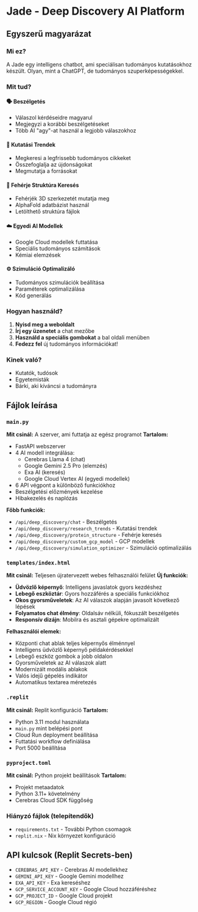 
# Jade - Deep Discovery AI Platform

## Egyszerű magyarázat

### Mi ez?
A Jade egy intelligens chatbot, ami speciálisan tudományos kutatásokhoz készült. Olyan, mint a ChatGPT, de tudományos szuperképességekkel.

### Mit tud?

#### 🗣️ Beszélgetés
- Válaszol kérdéseidre magyarul
- Megjegyzi a korábbi beszélgetéseket
- Több AI "agy"-at használ a legjobb válaszokhoz

#### 🧪 Kutatási Trendek
- Megkeresi a legfrissebb tudományos cikkeket
- Összefoglalja az újdonságokat
- Megmutatja a forrásokat

#### 🧬 Fehérje Struktúra Keresés
- Fehérjék 3D szerkezetét mutatja meg
- AlphaFold adatbázist használ
- Letölthető struktúra fájlok

#### ☁️ Egyedi AI Modellek
- Google Cloud modellek futtatása
- Speciális tudományos számítások
- Kémiai elemzések

#### ⚙️ Szimuláció Optimalizáló
- Tudományos szimulációk beállítása
- Paraméterek optimalizálása
- Kód generálás

### Hogyan használd?

1. **Nyisd meg a weboldalt**
2. **Írj egy üzenetet** a chat mezőbe
3. **Használd a speciális gombokat** a bal oldali menüben
4. **Fedezz fel** új tudományos információkat!

### Kinek való?
- Kutatók, tudósok
- Egyetemisták
- Bárki, aki kíváncsi a tudományra

## Fájlok leírása

### `main.py`
**Mit csinál:** A szerver, ami futtatja az egész programot
**Tartalom:**
- FastAPI webszerver
- 4 AI modell integrálása:
  - Cerebras Llama 4 (chat)
  - Google Gemini 2.5 Pro (elemzés)
  - Exa AI (keresés)
  - Google Cloud Vertex AI (egyedi modellek)
- 6 API végpont a különböző funkciókhoz
- Beszélgetési előzmények kezelése
- Hibakezelés és naplózás

**Főbb funkciók:**
- `/api/deep_discovery/chat` - Beszélgetés
- `/api/deep_discovery/research_trends` - Kutatási trendek
- `/api/deep_discovery/protein_structure` - Fehérje keresés
- `/api/deep_discovery/custom_gcp_model` - GCP modellek
- `/api/deep_discovery/simulation_optimizer` - Szimuláció optimalizálás

### `templates/index.html`
**Mit csinál:** Teljesen újratervezett webes felhasználói felület
**Új funkciók:**
- **Üdvözlő képernyő**: Intelligens javaslatok gyors kezdéshez
- **Lebegő eszköztár**: Gyors hozzáférés a speciális funkciókhoz
- **Okos gyorsműveletek**: Az AI válaszok alapján javasolt következő lépések
- **Folyamatos chat élmény**: Oldalsáv nélküli, fókuszált beszélgetés
- **Responsív dizájn**: Mobilra és asztali gépekre optimalizált

**Felhasználói elemek:**
- Központi chat ablak teljes képernyős élménnyel
- Intelligens üdvözlő képernyő példakérdésekkel
- Lebegő eszköz gombok a jobb oldalon
- Gyorsműveletek az AI válaszok alatt
- Modernizált modális ablakok
- Valós idejű gépelés indikátor
- Automatikus textarea méretezés

### `.replit`
**Mit csinál:** Replit konfiguráció
**Tartalom:**
- Python 3.11 modul használata
- `main.py` mint belépési pont
- Cloud Run deployment beállítása
- Futtatási workflow definiálása
- Port 5000 beállítása

### `pyproject.toml`
**Mit csinál:** Python projekt beállítások
**Tartalom:**
- Projekt metaadatok
- Python 3.11+ követelmény
- Cerebras Cloud SDK függőség

### Hiányzó fájlok (telepítendők)
- `requirements.txt` - További Python csomagok
- `replit.nix` - Nix környezet konfiguráció

## API kulcsok (Replit Secrets-ben)
- `CEREBRAS_API_KEY` - Cerebras AI modellekhez
- `GEMINI_API_KEY` - Google Gemini modellhez
- `EXA_API_KEY` - Exa kereséshez
- `GCP_SERVICE_ACCOUNT_KEY` - Google Cloud hozzáféréshez
- `GCP_PROJECT_ID` - Google Cloud projekt
- `GCP_REGION` - Google Cloud régió

